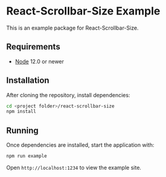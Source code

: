 # React-Scrollbar-Size Example

This is an example package for React-Scrollbar-Size.

## Requirements
- [Node](https://nodejs.org) 12.0 or newer

## Installation
After cloning the repository, install dependencies:
```sh
cd <project folder>/react-scrollbar-size
npm install
```

## Running

Once dependencies are installed, start the application with:
```sh
npm run example
```

Open `http://localhost:1234` to view the example site.
